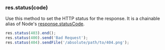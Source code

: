 <h3 id='res.status'>res.status(code)</h3>

Use this method to set the HTTP status for the response.
It is a chainable alias of Node's [response.statusCode](http://nodejs.org/api/http.html#http_response_statuscode).

~~~js
res.status(403).end();
res.status(400).send('Bad Request');
res.status(404).sendFile('/absolute/path/to/404.png');
~~~
